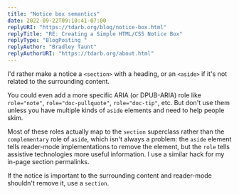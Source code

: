 ```yaml
---
title: "Notice box semantics"
date: 2022-09-22T09:10:41-07:00
replyURI: "https://tdarb.org/blog/notice-box.html"
replyTitle: "RE: Creating a Simple HTML/CSS Notice Box"
replyType: "BlogPosting "
replyAuthor: "Bradley Taunt"
replyAuthorURI: "https://tdarb.org/about.html"
---
```


I'd rather make a notice a `<section>` with a heading, or an `<aside>` if it's not related to the surrounding content.

You could even add a more specific ARIA  (or DPUB-ARIA) role like `role="note"`, `role="doc-pullquote"`, `role="doc-tip"`, etc. But don't use them unless you have multiple kinds of `aside` elements and need to help people skim.

Most of these roles actually map to the `section` superclass rather than the `complementary` role of `aside`, which isn't always a problem: the `aside` element tells reader-mode implementations to remove the element, but the `role` tells assistive technologies more useful information. I use a similar hack for my in-page section permalinks.

If the notice is important to the surrounding content and reader-mode shouldn't remove it, use a `section`.

